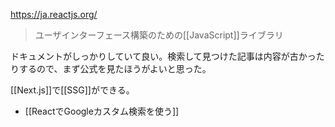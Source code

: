 https://ja.reactjs.org/

> ユーザインターフェース構築のための[[JavaScript]]ライブラリ

ドキュメントがしっかりしていて良い。検索して見つけた記事は内容が古かったりするので、まず公式を見たほうがよいと思った。

[[Next.js]]で[[SSG]]ができる。

- [[ReactでGoogleカスタム検索を使う]]
